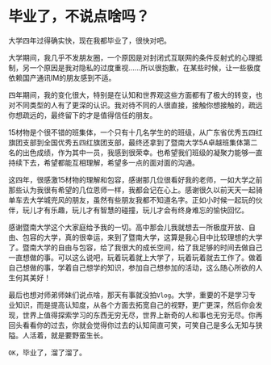 # 毕业了，不说点啥吗？

大学四年过得确实快，现在我都毕业了，很快对吧。

大学期间，我几乎不发朋友圈，一个原因是对封闭式互联网的条件反射式的心理抵制，另一个原因是我对隐私的过度重视......所以很抱歉，在某些时候，让一些极度依赖国产通讯IM的朋友感到不适。

四年期间，我的变化很大，特别是在认知和世界观这些方面都有了极大的转变，也对不同类型的人有了更深的认识。我对待不同的人很直接，接触你想接触的，疏远你想疏远的，最终留下的才是值得信任的朋友。

15材物是个很不错的班集体，一个只有十几名学生的的班级，从广东省优秀五四红旗团支部到全国优秀五四红旗团支部，最终还拿到了暨南大学5A卓越班集体第二名的出色成绩，作为其中一员，我感到很荣幸。也希望我们班级的凝聚力能够一直持续下去，希望都能互相理解，希望多一点的面对面的沟通。

这四年，很感激15材物的理解和包容，感谢那几位很看好我的老师，一如大学之前那些认为我很有希望的几位恩师一样，我都会记在心上。感谢很久以前天天一起骑单车去大学城兜风的朋友，虽然有些朋友我都不知道名字。正如小时候一起玩的伙伴，玩儿才有乐趣，玩儿才有智慧的碰撞，玩儿才会有终身难忘的愉快回忆。

感谢暨南大学这个大家庭给予我的一切。高中那会儿我就想去一所极度开放、自由、包容的大学，真的很幸运，来到了暨南大学，这算是我心目中比较理想的大学了。暨南大学的自由与包容，给了我很大的成长空间，给了我足够的时间去做自己一直想做的事。可以这么说吧，玩着玩着就上大学了，玩着玩着就去工作了。做着自己想做的事，学着自己想学的知识，参加自己想参加的活动，这么随心所欲的人生何其美好！

最后也想对师弟师妹们说点啥，那天有事就没拍`Vlog`。大学，重要的不是学习专业知识，而是提高认知度，从各个方面去拓宽自己的视野，更广更深，然后你会发现，世界上值得探索学习的东西无穷无尽，世界上新奇的人和事也无穷无尽。你再回头看看你的过去，你就会觉得你过去的认知简直可笑，可笑自己是多么无知与狭隘。人活着，就是要野蛮生长。

`OK`，毕业了，溜了溜了。